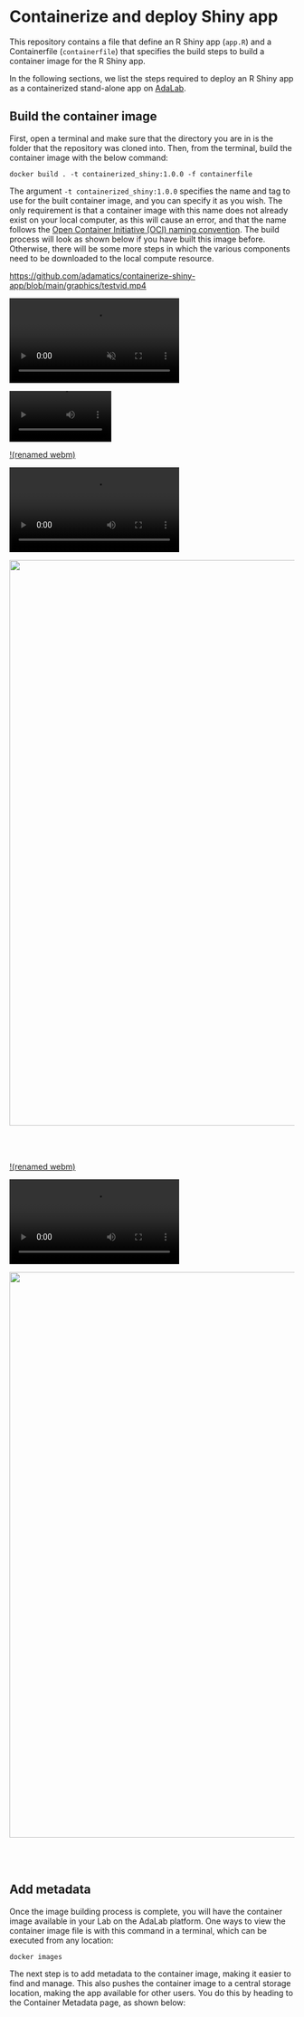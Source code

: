 # Containerize and deploy Shiny app
This repository contains a file that define an R Shiny app (`app.R`) and a Containerfile (`containerfile`) that specifies the build steps to build a container image for the R Shiny app.

In the following sections, we list the steps required to deploy an R Shiny app as a containerized stand-alone app on [AdaLab](https://adamatics.com/index.php/platform-2/).

## Build the container image
First, open a terminal and make sure that the directory you are in is the folder that the repository was cloned into. Then, from the terminal, build the container image with the below command:

```docker build . -t containerized_shiny:1.0.0 -f containerfile```

The argument `-t containerized_shiny:1.0.0` specifies the name and tag to use for the built container image, and you can specify it as you wish. The only requirement is that a container image with this name does not already exist on your local computer, as this will cause an error, and that the name follows the [Open Container Initiative (OCI) naming convention](https://github.com/containers/image/blob/main/docker/reference/regexp.go). The build process will look as shown below if you have built this image before. Otherwise, there will be some more steps in which the various components need to be downloaded to the local compute resource.

https://github.com/adamatics/containerize-shiny-app/blob/main/graphics/testvid.mp4

<video autoplay loop muted playsinline>
  <source src="graphics/testvid.webm" type="video/webm">
  <source src="graphics/testvid.mp4" type="video/mp4">
</video>


<video src='graphics/testvid.mov' width=180/></video> 


[!(renamed webm)](graphics/testvid.mov)

<video><source src='graphics/testvid.mov'></video> 

<a href="graphics/testvid.mov" target="_blank">
    <img class="no-shadow" src="graphics/testvid.mov"  style="margin: 0px 5px 50px 0px; center;" width="1000px"/>
</a>



[!(renamed webm)](graphics/testvid.mp4)

<video><source src='graphics/testvid.mp4'></video> 

<a href="graphics/testvid.mp4" target="_blank">
    <img class="no-shadow" src="graphics/testvid.mp4"  style="margin: 0px 5px 50px 0px; center;" width="1000px"/>
</a>

## Add metadata
Once the image building process is complete, you will have the container image available in your Lab on the AdaLab platform. One ways to view the container image file is with this command in a terminal, which can be executed from any location:

```docker images```

The next step is to add metadata to the container image, making it easier to find and manage. This also pushes the container image to a central storage location, making the app available for other users. You do this by heading to the Container Metadata page, as shown below:
